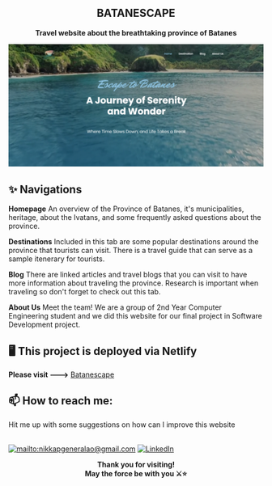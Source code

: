 <h2 align='center'>BATANESCAPE</h2>
<p align='center'><b>Travel website about the breathtaking province of Batanes</b></p>

![Batanescape](./images/batanescape.png)

<h2>✨ Navigations</h2>

__Homepage__
An overview of the Province of Batanes, it's municipalities, heritage, about the Ivatans, and some frequently asked questions about the province.

__Destinations__
Included in this tab are some popular destinations around the province that tourists can visit. There is a travel guide that can serve as a sample itenerary for tourists.

__Blog__
There are linked articles and travel blogs that you can visit to have more information about traveling the province. Research is important when traveling so don't forget to check out this tab.

__About Us__
Meet the team! We are a group of 2nd Year Computer Engineering student and we did this website for our final project in Software Development project. 

<h2>🖥️ This project is deployed via Netlify</h2>

__Please visit --->__ [Batanescape](https://batanescape.netlify.app/)

<h2>📫 How to reach me:</h2>
Hit me up with some suggestions on how can I improve this website

<br><a href="mailto:nikkapgeneralao@gmail.com">![mailto:nikkapgeneralao@gmail.com](https://img.shields.io/badge/Gmail-D14836?style=for-the-badge&logo=gmail&logoColor=white)</a> <a href="https://www.linkedin.com/in/nikka-pauline-generalao-8203b5255/">![LinkedIn](https://img.shields.io/badge/LinkedIn-0077B5?style=for-the-badge&logo=linkedin&logoColor=white)</a>

<p align='center'><b>Thank you for visiting!<br>May the force be with you ⚔️⭐</b></p>